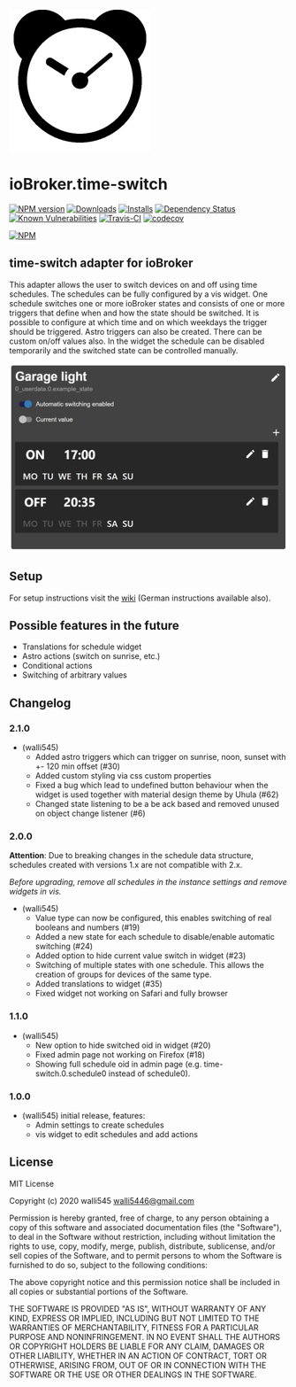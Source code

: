 ![Logo](admin/time-switch.png)
# ioBroker.time-switch

[![NPM version](http://img.shields.io/npm/v/iobroker.time-switch.svg)](https://www.npmjs.com/package/iobroker.time-switch)
[![Downloads](https://img.shields.io/npm/dm/iobroker.time-switch.svg)](https://www.npmjs.com/package/iobroker.time-switch)
[![Installs](https://camo.githubusercontent.com/5d62363be94ae20ae8302ef5dc2f3c533268742d/687474703a2f2f696f62726f6b65722e6c6976652f6261646765732f74696d652d7377697463682d696e7374616c6c65642e737667)]()
[![Dependency Status](https://img.shields.io/david/walli545/iobroker.time-switch.svg)](https://david-dm.org/walli545/iobroker.time-switch)
[![Known Vulnerabilities](https://snyk.io/test/github/walli545/ioBroker.time-switch/badge.svg)](https://snyk.io/test/github/walli545/ioBroker.time-switch)
[![Travis-CI](http://img.shields.io/travis/walli545/ioBroker.time-switch/master.svg)](https://travis-ci.org/walli545/ioBroker.time-switch)
[![codecov](https://codecov.io/gh/walli545/ioBroker.time-switch/branch/master/graph/badge.svg)](https://codecov.io/gh/walli545/ioBroker.time-switch)

[![NPM](https://nodei.co/npm/iobroker.time-switch.png?downloads=true)](https://nodei.co/npm/iobroker.time-switch/)


## time-switch adapter for ioBroker

This adapter allows the user to switch devices on and off using time schedules. 
The schedules can be fully configured by a vis widget.
One schedule switches one or more ioBroker states and consists of one or more triggers that define when and how the state should be switched. 
It is possible to configure at which time and on which weekdays the trigger should be triggered. Astro triggers can also be created.
There can be custom on/off values also.
In the widget the schedule can be disabled temporarily and the switched state can be controlled manually.

![Preview](widgets/time-switch/img/prev/prev-device-schedule.jpg)

## Setup

For setup instructions visit the [wiki](https://github.com/walli545/ioBroker.time-switch/wiki) (German instructions available also).
     
## Possible features in the future

- Translations for schedule widget
- Astro actions (switch on sunrise, etc.)
- Conditional actions
- Switching of arbitrary values

## Changelog

### 2.1.0
* (walli545)
    * Added astro triggers which can trigger on sunrise, noon, sunset with +- 120 min offset (#30)
    * Added custom styling via css custom properties
    * Fixed a bug which lead to undefined button behaviour when the widget is used together with material design theme by Uhula (#62)
    * Changed state listening to be a be ack based and removed unused on object change listener (#6)

### 2.0.0
**Attention**: Due to breaking changes in the schedule data structure, schedules created with versions 1.x are not compatible with 2.x.

*Before upgrading, remove all schedules in the instance settings and remove widgets in vis.*
* (walli545)
    * Value type can now be configured, this enables switching of real booleans and numbers (#19)
    * Added a new state for each schedule to disable/enable automatic switching (#24)
    * Added option to hide current value switch in widget (#23)
    * Switching of multiple states with one schedule. This allows the creation of groups for devices of the same type.
    * Added translations to widget (#35)
    * Fixed widget not working on Safari and fully browser

### 1.1.0
* (walli545) 
    * New option to hide switched oid in widget (#20)
    * Fixed admin page not working on Firefox (#18)
    * Showing full schedule oid in admin page (e.g. time-switch.0.schedule0 instead of schedule0).

### 1.0.0
* (walli545) initial release, features:
    * Admin settings to create schedules
    * vis widget to edit schedules and add actions
    

## License
MIT License

Copyright (c) 2020 walli545 <walli5446@gmail.com>

Permission is hereby granted, free of charge, to any person obtaining a copy
of this software and associated documentation files (the "Software"), to deal
in the Software without restriction, including without limitation the rights
to use, copy, modify, merge, publish, distribute, sublicense, and/or sell
copies of the Software, and to permit persons to whom the Software is
furnished to do so, subject to the following conditions:

The above copyright notice and this permission notice shall be included in all
copies or substantial portions of the Software.

THE SOFTWARE IS PROVIDED "AS IS", WITHOUT WARRANTY OF ANY KIND, EXPRESS OR
IMPLIED, INCLUDING BUT NOT LIMITED TO THE WARRANTIES OF MERCHANTABILITY,
FITNESS FOR A PARTICULAR PURPOSE AND NONINFRINGEMENT. IN NO EVENT SHALL THE
AUTHORS OR COPYRIGHT HOLDERS BE LIABLE FOR ANY CLAIM, DAMAGES OR OTHER
LIABILITY, WHETHER IN AN ACTION OF CONTRACT, TORT OR OTHERWISE, ARISING FROM,
OUT OF OR IN CONNECTION WITH THE SOFTWARE OR THE USE OR OTHER DEALINGS IN THE
SOFTWARE.
